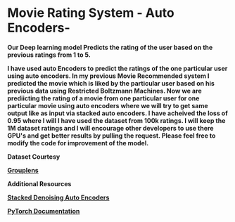 <h1><strong>Movie Rating System - Auto Encoders-<strong></h1>
<p>Our Deep learning  model Predicts the rating of the user based on the previous ratings from 1 to 5.<p>
<p>I have used auto Encoders to predict the ratings of the one particular user using auto encoders. In my previous Movie Recommended system
I predicted the movie which is liked by the particular user based on his previous data using Restricted Boltzmann Machines. Now we are prediicting the rating of a movie from
one particular user for one particular movie using auto encoders where we will try to get same output like as input via stacked auto encoders. I have acheived the loss of 0.95 where I will
I have used the dataset from 100k ratings. I will keep the 1M dataset ratings and I will encourage other developers to use there GPU's and get better
results by pulling the request. Please feel free to modify the code for improvement of the model.</p>
<strong> Dataset Courtesy </strong>
 <p> <a href = "https://grouplens.org/datasets/movielens/">Grouplens</a></p>
<strong>Additional Resources</strong>
 <p> <a href = "http://www.jmlr.org/papers/volume11/vincent10a/vincent10a.pdf">Stacked Denoising Auto Encoders</a></p>
 <p> <a href = "http://pytorch.org/docs/0.3.1/">PyTorch Documentation</a></p>
